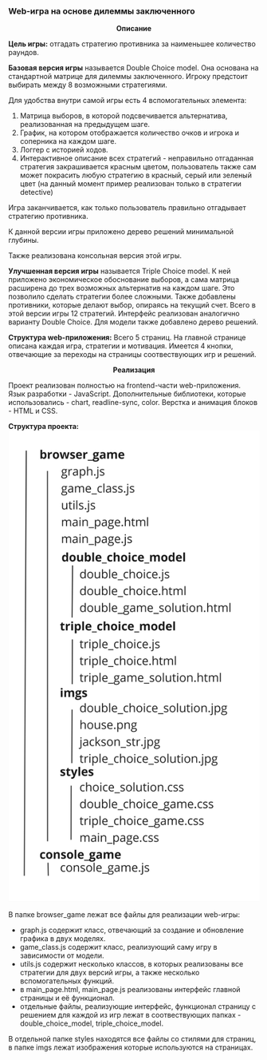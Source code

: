 ### Web-игра на основе дилеммы заключенного

__<center> Описание </center>__

__Цель игры:__ отгадать стратегию противника за наименьшее количество раундов.

__Базовая версия игры__ называется Double Choice model. Она основана на стандартной матрице для дилеммы заключенного. Игроку предстоит выбирать между 8 возможными стратегиями.

Для удобства внутри самой игры есть 4 вспомогательных элемента:
   1. Матрица выборов, в которой подсвечивается альтернатива, реализованная на предыдущем шаге.
   2. График, на котором отображается количество очков и игрока и соперника на каждом шаге.
   3. Логгер с историей ходов.
   4. Интерактивное описание всех стратегий - неправильно отгаданная стратегия закрашивается красным цветом, пользователь также сам может покрасить любую стратегию в красный, серый или зеленый цвет (на данный момент пример реализован только в стратегии detective)

Игра заканчивается, как только пользователь правильно отгадывает стратегию противника.

К данной версии игры приложено дерево решений минимальной глубины.

Также реализована консольная версия этой игры.

__Улучшенная версия игры__ называется Triple Choice model. К ней приложено экономическое обоснование выборов, а сама матрица расширена до трех возможных альтернатив на каждом шаге. Это позволило сделать стратегии более сложными. Также добавлены противники, которые делают выбор, опираясь на текущий счет. Всего в этой версии игры 12 стратегий. Интерфейс реализован аналогично варианту Double Choice. Для модели также добавлено дерево решений.

__Структура web-приложения:__ Всего 5 страниц. На главной странице описана каждая игра, стратегии и мотивация. Имеется 4 кнопки, отвечающие за переходы на страницы соотвествующих игр и решений.

__<center> Реализация </center>__

Проект реализован полностью на frontend-части web-приложения. Язык разработки - JavaScript. Дополнительные библиотеки, которые использовались - chart, readline-sync, color. Верстка и анимация блоков - HTML и CSS.

__Структура проекта:__ 
![структура](description.jpg)

В папке browser_game лежат все файлы для реализации web-игры: 
* graph.js содержит класс, отвечающий за создание и обновление графика в двух моделях.
* game_class.js содержит класс, реализующий саму игру в зависимости от модели.
* utils.js содержит несколько классов, в которых реализованы все стратегии для двух версий игры, а также несколько вспомогательных функций.
* в main_page.html, main_page.js реализованы интерфейс главной страницы и её функционал.
* отдельные файлы, реализующие интерфейс, функционал страницу с решением для каждой из игр лежат в соотвествующих папках - double_choice_model, triple_choice_model.

В отдельной папке styles находятся все файлы со стилями для страниц, в папке imgs лежат изображения которые используются на страницах. 
